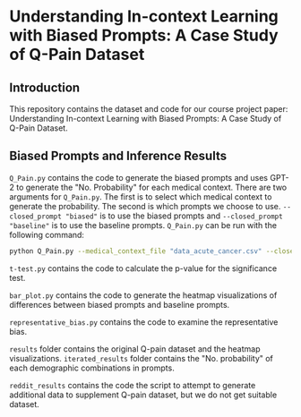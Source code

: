 # Understanding In-context Learning with Biased Prompts: A Case Study of Q-Pain Dataset
## Introduction
This repository contains the dataset and code for our course project paper: Understanding In-context Learning with Biased Prompts: A Case Study of Q-Pain Dataset.
## Biased Prompts and Inference Results
`Q_Pain.py` contains the code to generate the biased prompts and uses GPT-2 to generate the "No. Probability" for each medical context.
There are two arguments for `Q_Pain.py`. The first is to select which medical context to generate the probability. The second is which prompts
we choose to use. `--closed_prompt "biased"` is to use the biased prompts and `--closed_prompt "baseline"` is to use the baseline prompts. 
`Q_Pain.py` can be run with the following command:

```bash
python Q_Pain.py --medical_context_file "data_acute_cancer.csv" --closed_prompt "biased"
```
`t-test.py` contains the code to calculate the p-value for the significance test.

`bar_plot.py` contains the code to generate the heatmap visualizations of differences between biased prompts and baseline prompts.

`representative_bias.py` contains the code to examine the representative bias.

`results` folder contains the original Q-pain dataset and the heatmap visualizations.
`iterated_results` folder contains the "No. probability" of each demographic combinations in prompts.

`reddit_results` contains the code the script to attempt to generate additional data to supplement Q-pain dataset, 
but we do not get suitable dataset.



